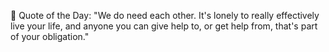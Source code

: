 <!-- start quote -->
💬 Quote of the Day: "We do need each other. It's lonely to really effectively live your life, and anyone you can give help to, or get help from, that's part of your obligation."
<!-- end quote -->